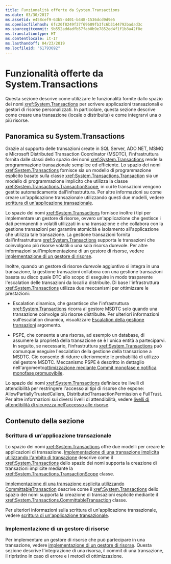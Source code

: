 ```yaml
---
title: Funzionalità offerte da System.Transactions
ms.date: 03/30/2017
ms.assetid: e458cef9-63b5-4401-b448-1536dcd9d9e5
ms.openlocfilehash: 6fc20f8249f37f69689fb3fc6b3144792badad3c
ms.sourcegitcommit: 9b552addadfb57fab0b9e7852ed4f1f1b8a42f8e
ms.translationtype: HT
ms.contentlocale: it-IT
ms.lasthandoff: 04/23/2019
ms.locfileid: "61793692"
---
```

# <a name="features-provided-by-systemtransactions"></a>Funzionalità offerte da System.Transactions
Questa sezione descrive come utilizzare le funzionalità fornite dallo spazio dei nomi <xref:System.Transactions> per scrivere applicazioni transazionali e gestori di risorse personalizzati. In particolare, questa sezione descrive come creare una transazione (locale o distribuita) e come integrarvi una o più risorse.  
  
## <a name="overview-of-systemtransactions"></a>Panoramica su System.Transactions  
 Grazie al supporto delle transazioni create in SQL Server, ADO.NET, MSMQ e Microsoft Distributed Transaction Coordinator (MSDTC), l'infrastruttura fornita dalle classi dello spazio dei nomi <xref:System.Transactions> rende la programmazione transazionale semplice ed efficiente. Lo spazio dei nomi <xref:System.Transactions> fornisce sia un modello di programmazione esplicito basato sulla classe <xref:System.Transactions.Transaction> sia un modello di programmazione implicito che utilizza la classe <xref:System.Transactions.TransactionScope>, in cui le transazioni vengono gestite automaticamente dall'infrastruttura. Per altre informazioni su come creare un'applicazione transazionale utilizzando questi due modelli, vedere [scrittura di un'applicazione transazionale](../../../../docs/framework/data/transactions/writing-a-transactional-application.md).  
  
 Lo spazio dei nomi <xref:System.Transactions> fornisce inoltre i tipi per implementare un gestore di risorse, ovvero un'applicazione che gestisce i dati permanenti o volatili utilizzati in una transazione e che collabora con la gestione transazioni per garantire atomicità e isolamento all'applicazione che utilizza tale transazione. La gestione transazioni fornita dall'infrastruttura <xref:System.Transactions> supporta le transazioni che coinvolgono più risorse volatili o una sola risorsa durevole. Per altre informazioni sull'implementazione di un gestore di risorse, vedere [implementazione di un gestore di risorse](../../../../docs/framework/data/transactions/implementing-a-resource-manager.md).  
  
 Inoltre, quando un gestore di risorse durevole aggiuntivo si integra in una transazione, la gestione transazioni collabora con una gestione transazioni basata su disco quale DTC allo scopo di eseguire in modo trasparente l'escalation delle transazioni da locali a distribuite. Di base l'infrastruttura <xref:System.Transactions> utilizza due meccanismi per ottimizzare le prestazioni:  
  
- Escalation dinamica, che garantisce che l'infrastruttura <xref:System.Transactions> ricorra al gestore MSDTC solo quando una transazione coinvolge più risorse distribuite. Per ulteriori informazioni sull'escalation dinamica, visualizzare [Escalation della gestione transazioni](../../../../docs/framework/data/transactions/transaction-management-escalation.md) argomento.  
  
- PSPE, che consente a una risorsa, ad esempio un database, di assumere la proprietà della transazione se è l'unica entità a parteciparvi. In seguito, se necessario, l'infrastruttura <xref:System.Transactions> può comunque eseguire l'escalation della gestione della transazione a MSDTC. Ciò consente di ridurre ulteriormente le probabilità di utilizzo del gestore MSDTC. Meccanismo PSPE è descritto in dettaglio nell'argomento[ottimizzazione mediante Commit monofase e notifica monofase promuovibile](../../../../docs/framework/data/transactions/optimization-spc-and-promotable-spn.md).  
  
 Lo spazio dei nomi <xref:System.Transactions> definisce tre livelli di attendibilità per restringere l'accesso ai tipi di risorse che espone: AllowPartiallyTrustedCallers, DistributedTransactionPermission e FullTrust. Per altre informazioni sui diversi livelli di attendibilità, vedere [livelli di attendibilità di sicurezza nell'accesso alle risorse](../../../../docs/framework/data/transactions/security-trust-levels-in-accessing-resources.md).  
  
## <a name="in-this-section"></a>Contenuto della sezione  
  
### <a name="writing-a-transactional-application"></a>Scrittura di un'applicazione transazionale  
 Lo spazio dei nomi <xref:System.Transactions> offre due modelli per creare le applicazioni di transazione. [Implementazione di una transazione implicita utilizzando l'ambito di transazione](../../../../docs/framework/data/transactions/implementing-an-implicit-transaction-using-transaction-scope.md) descrive come il <xref:System.Transactions> dello spazio dei nomi supporta la creazione di transazioni implicite mediante la <xref:System.Transactions.TransactionScope> classe.  
  
 [Implementazione di una transazione esplicita utilizzando CommittableTransaction](../../../../docs/framework/data/transactions/implementing-an-explicit-transaction-using-committabletransaction.md) descrive come il <xref:System.Transactions> dello spazio dei nomi supporta la creazione di transazioni esplicite mediante il <xref:System.Transactions.CommittableTransaction> classe.  
  
 Per ulteriori informazioni sulla scrittura di un'applicazione transazionale, vedere [scrittura di un'applicazione transazionale](../../../../docs/framework/data/transactions/writing-a-transactional-application.md).  
  
### <a name="implementing-a-resource-manager"></a>Implementazione di un gestore di risorse  
 Per implementare un gestore di risorse che può partecipare in una transazione, vedere [implementazione di un gestore di risorse](../../../../docs/framework/data/transactions/implementing-a-resource-manager.md). Questa sezione descrive l'integrazione di una risorsa, il commit di una transazione, il ripristino in caso di errore e i metodi di ottimizzazione.
